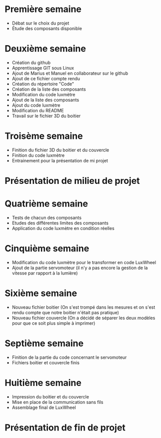 # Première semaine

- Débat sur le choix du projet
- Étude des composants disponible

# Deuxième semaine

- Création du github
- Apprentissage GIT sous Linux
- Ajout de Marius et Manuel en collaborateur sur le github
- Ajout de ce fichier compte rendu
- Création du répertoire "Code"
- Création de la liste des composants
- Modification du code luxmètre
- Ajout de la liste des composants
- Ajout du code luxmètre
- Modification du README
- Travail sur le fichier 3D du boitier

# Troisème semaine

- Finition du fichier 3D du boitier et du couvercle
- Finition du code luxmètre
- Entrainement pour la présentation de mi projet

# Présentation de milieu de projet

# Quatrième semaine 

- Tests de chacun des composants
- Etudes des différentes limites des composants
- Application du code luxmètre en condition réelles

# Cinquième semaine

- Modification du code luxmètre pour le transformer en code LuxWheel
- Ajout de la partie servomoteur (il n'y a pas encore la gestion de la vitesse par rapport à la lumière)

# Sixième semaine

- Nouveau fichier boitier (On s'est trompé dans les mesures et on s'est rendu compte que notre boitier n'était pas pratique)
- Nouveau fichier couvercle (On a décidé de séparer les deux modèles pour que ce soit plus simple à imprimer)

# Septième semaine

- Finition de la partie du code concernant le servomoteur
- Fichiers boitier et couvercle finis

# Huitième semaine

- Impression du boitier et du couvercle
- Mise en place de la communication sans fils
- Assemblage final de LuxWheel

# Présentation de fin de projet
